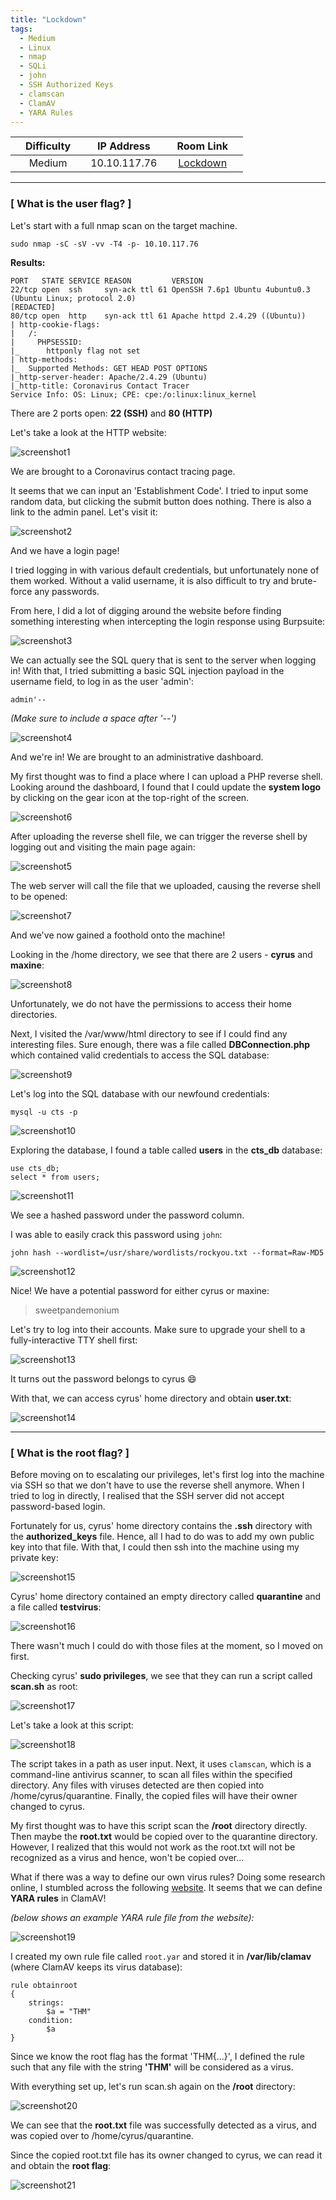 ```yaml
---
title: "Lockdown"
tags:
  - Medium
  - Linux
  - nmap
  - SQLi
  - john
  - SSH Authorized Keys
  - clamscan
  - ClamAV
  - YARA Rules
---
```


|  | Difficulty |  |  IP Address   |  | Room Link |  |
|--| :--------: |--| :-----------: |--| :--------:|--|
|  |   Medium   |  |  10.10.117.76 |  | [Lockdown](https://tryhackme.com/room/lockdown) |  |

---

### [ What is the user flag? ]

Let's start with a full nmap scan on the target machine.

```
sudo nmap -sC -sV -vv -T4 -p- 10.10.117.76
```

**Results:**

```
PORT   STATE SERVICE REASON         VERSION
22/tcp open  ssh     syn-ack ttl 61 OpenSSH 7.6p1 Ubuntu 4ubuntu0.3 (Ubuntu Linux; protocol 2.0)
[REDACTED]
80/tcp open  http    syn-ack ttl 61 Apache httpd 2.4.29 ((Ubuntu))
| http-cookie-flags: 
|   /: 
|     PHPSESSID: 
|_      httponly flag not set
| http-methods: 
|_  Supported Methods: GET HEAD POST OPTIONS
|_http-server-header: Apache/2.4.29 (Ubuntu)
|_http-title: Coronavirus Contact Tracer
Service Info: OS: Linux; CPE: cpe:/o:linux:linux_kernel
```

There are 2 ports open: **22 (SSH)** and **80 (HTTP)**

Let's take a look at the HTTP website:

![screenshot1](../assets/images/lockdown/screenshot1.png)

We are brought to a Coronavirus contact tracing page.

It seems that we can input an 'Establishment Code'. I tried to input some random data, but clicking the submit button does nothing. There is also a link to the admin panel. Let's visit it:

![screenshot2](../assets/images/lockdown/screenshot2.png)

And we have a login page!

I tried logging in with various default credentials, but unfortunately none of them worked. Without a valid username, it is also difficult to try and brute-force any passwords.

From here, I did a lot of digging around the website before finding something interesting when intercepting the login response using Burpsuite:

![screenshot3](../assets/images/lockdown/screenshot3.png)

We can actually see the SQL query that is sent to the server when logging in! With that, I tried submitting a basic SQL injection payload in the username field, to log in as the user 'admin':

```
admin'-- 
```

 *(Make sure to include a space after '--')*

![screenshot4](../assets/images/lockdown/screenshot4.png)

And we're in! We are brought to an administrative dashboard.

My first thought was to find a place where I can upload a PHP reverse shell. Looking around the dashboard, I found that I could update the **system logo** by clicking on the gear icon at the top-right of the screen. 

![screenshot6](../assets/images/lockdown/screenshot6.png)

After uploading the reverse shell file, we can trigger the reverse shell by logging out and visiting the main page again:

![screenshot5](../assets/images/lockdown/screenshot5.png)

The web server will call the file that we uploaded, causing the reverse shell to be opened:

![screenshot7](../assets/images/lockdown/screenshot7.png)

And we've now gained a foothold onto the machine!

Looking in the /home directory, we see that there are 2 users - **cyrus** and **maxine**:

![screenshot8](../assets/images/lockdown/screenshot8.png)

Unfortunately, we do not have the permissions to access their home directories.

Next, I visited the /var/www/html directory to see if I could find any interesting files. Sure enough, there was a file called **DBConnection.php** which contained valid credentials to access the SQL database:

![screenshot9](../assets/images/lockdown/screenshot9.png)

Let's log into the SQL database with our newfound credentials:

```
mysql -u cts -p
```

![screenshot10](../assets/images/lockdown/screenshot10.png)

Exploring the database, I found a table called **users** in the **cts_db** database:

``` 
use cts_db;
select * from users;
```

![screenshot11](../assets/images/lockdown/screenshot11.png)

We see a hashed password under the password column.

I was able to easily crack this password using `john`:

```
john hash --wordlist=/usr/share/wordlists/rockyou.txt --format=Raw-MD5
```

![screenshot12](../assets/images/lockdown/screenshot12.png)

Nice! We have a potential password for either cyrus or maxine:

> sweetpandemonium

Let's try to log into their accounts. Make sure to upgrade your shell to a fully-interactive TTY shell first:

![screenshot13](../assets/images/lockdown/screenshot13.png)

It turns out the password belongs to cyrus :smile:

With that, we can access cyrus' home directory and obtain **user.txt**:

![screenshot14](../assets/images/lockdown/screenshot14.png)

---

### [ What is the root flag? ]

Before moving on to escalating our privileges, let's first log into the machine via SSH so that we don't have to use the reverse shell anymore. When I tried to log in directly, I realised that the SSH server did not accept password-based login.

Fortunately for us, cyrus' home directory contains the **.ssh** directory with the **authorized_keys** file. Hence, all I had to do was to add my own public key into that file. With that, I could then ssh into the machine using my private key:

![screenshot15](../assets/images/lockdown/screenshot15.png)

Cyrus' home directory contained an empty directory called **quarantine** and a file called **testvirus**:

![screenshot16](../assets/images/lockdown/screenshot16.png)

There wasn't much I could do with those files at the moment, so I moved on first.

Checking cyrus' **sudo privileges**, we see that they can run a script called **scan.sh** as root:

![screenshot17](../assets/images/lockdown/screenshot17.png)

Let's take a look at this script:

![screenshot18](../assets/images/lockdown/screenshot18.png)

The script takes in a path as user input. Next, it uses `clamscan`, which is a command-line antivirus scanner, to scan all files within the specified directory. Any files with viruses detected are then copied into /home/cyrus/quarantine. Finally, the copied files will have their owner changed to cyrus.

My first thought was to have this script scan the **/root** directory directly. Then maybe the **root.txt** would be copied over to the quarantine directory. However, I realized that this would not work as the root.txt will not be recognized as a virus and hence, won't be copied over...

What if there was a way to define our own virus rules? Doing some research online, I stumbled across the following [website](https://docs.clamav.net/manual/Signatures/YaraRules.html). It seems that we can define **YARA rules** in ClamAV!

*(below shows an example YARA rule file from the website):*

![screenshot19](../assets/images/lockdown/screenshot19.png)

I created my own rule file called `root.yar` and stored it in **/var/lib/clamav** (where ClamAV keeps its virus database):

```
rule obtainroot
{
	strings:
		$a = "THM"
	condition:
		$a
}
```

Since we know the root flag has the format 'THM{...}', I defined the rule such that any file with the string **'THM'** will be considered as a virus.

With everything set up, let's run scan.sh again on the **/root** directory:

![screenshot20](../assets/images/lockdown/screenshot20.png)

We can see that the **root.txt** file was successfully detected as a virus, and was copied over to /home/cyrus/quarantine.

Since the copied root.txt file has its owner changed to cyrus, we can read it and obtain the **root flag**:

![screenshot21](../assets/images/lockdown/screenshot21.png)